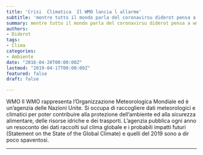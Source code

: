 ```yaml
---
title: 'Crisi  Climatica  Il WMO lancia l allarme'
subtitle: 'mentre tutto il mondo parla del coronavirsu diderot pensa a wmo'
summary: mentre tutto il mondo parla del coronavirsu diderot pensa a wmo.
authors:
- Diderot
tags:
- Clima
categories:
- Ambiente
date: "2016-04-20T00:00:00Z"
lastmod: "2019-04-17T00:00:00Z"
featured: false
draft: false

---
```



WMO
Il WMO rappresenta l’Organizzazione Meteorologica Mondiale ed è un’agenzia delle Nazioni Unite.
Si occupa di raccogliere dati meteorologici e climatici per poter contribuire alla protezione dell’ambiente ed alla sicurezza alimentare, delle risorse idriche e dei trasporti.
L’agenzia pubblica ogni anno un resoconto dei dati raccolti sul clima globale e i probabili impatti futuri (Statement on the State of the Global Climate) e quelli del 2019 sono a dir poco spaventosi.

---
